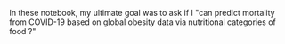 In these notebook, my ultimate goal was to ask if I "can predict mortality from COVID-19 based on global obesity data via nutritional categories of food ?"
